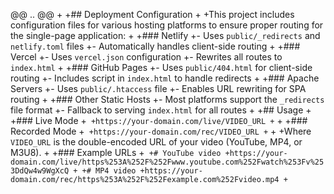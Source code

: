 @@ .. @@
+
+## Deployment Configuration
+
+This project includes configuration files for various hosting platforms to ensure proper routing for the single-page application:
+
+### Netlify
+- Uses `public/_redirects` and `netlify.toml` files
+- Automatically handles client-side routing
+
+### Vercel
+- Uses `vercel.json` configuration
+- Rewrites all routes to `index.html`
+
+### GitHub Pages
+- Uses `public/404.html` for client-side routing
+- Includes script in `index.html` to handle redirects
+
+### Apache Servers
+- Uses `public/.htaccess` file
+- Enables URL rewriting for SPA routing
+
+### Other Static Hosts
+- Most platforms support the `_redirects` file format
+- Fallback to serving `index.html` for all routes
+
+## Usage
+
+### Live Mode
+```
+https://your-domain.com/live/VIDEO_URL
+```
+
+### Recorded Mode
+```
+https://your-domain.com/rec/VIDEO_URL
+```
+
+Where `VIDEO_URL` is the double-encoded URL of your video (YouTube, MP4, or M3U8).
+
+### Example URLs
+```
+# YouTube video
+https://your-domain.com/live/https%253A%252F%252Fwww.youtube.com%252Fwatch%253Fv%253DdQw4w9WgXcQ
+
+# MP4 video
+https://your-domain.com/rec/https%253A%252F%252Fexample.com%252Fvideo.mp4
+```